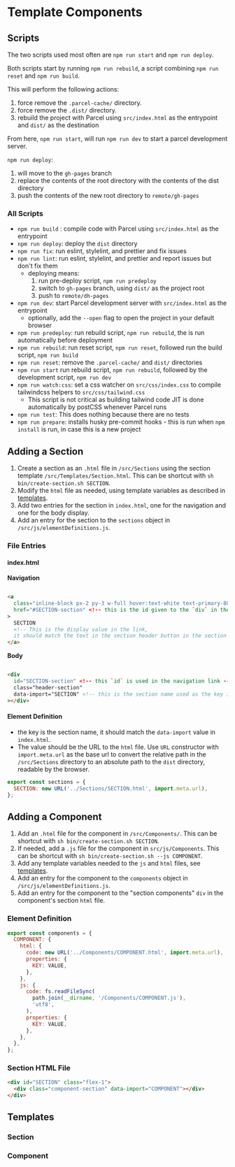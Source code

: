 # Template Components

## Scripts

The two scripts used most often are `npm run start` and `npm run deploy`.

Both scripts start by running `npm run rebuild`, a script combining `npm run reset` and `npm run build`.

This will perform the following actions:

1. force remove the `.parcel-cache/` directory.
2. force remove the `.dist/` directory.
3. rebuild the project with Parcel using `src/index.html` as the entrypoint and `dist/` as the destination

From here, `npm run start`, will run `npm run dev` to start a parcel development server.

`npm run deploy`:

1. will move to the `gh-pages` branch
2. replace the contents of the root directory with the contents of the dist directory
3. push the contents of the new root directory to `remote/gh-pages`

### All Scripts

- `npm run build` : compile code with Parcel using `src/index.html` as the entrypoint
- `npm run deploy`: deploy the `dist` directory
- `npm run fix`: run eslint, stylelint, and prettier and fix issues
- `npm run lint`: run eslint, stylelint, and prettier and report issues but don't fix them
  - deploying means:
    1. run pre-deploy script, `npm run predeploy`
    2. switch to `gh-pages` branch, using `dist/` as the project root
    3. push to `remote/dh-pages`
- `npm run dev`: start Parcel development server with `src/index.html` as the entrypoint
  - optionally, add the `--open` flag to open the project in your default browser
- `npm run predeploy`: run rebuild script, `npm run rebuild`, the is run automatically before deployment
- `npm run rebuild`: run reset script, `npm run reset`, followed run the build script, `npm run build`
- `npm run reset`: remove the `.parcel-cache/` and `dist/` directories
- `npm run start` run rebuild script, `npm run rebuild`, followed by the development script, `npm run dev`
- `npm run watch:css`: set a css watcher on `src/css/index.css` to compile tailwindcss helpers to `src/css/tailwind.css`
  - This script is not critical as building tailwind code JIT is done automatically by postCSS whenever Parcel runs
- `npm run test`: This does nothing because there are no tests
- `npm run prepare`: installs husky pre-commit hooks - this is run when `npm install` is run, in case this is a new project

## Adding a Section

1. Create a section as an `.html` file in `/src/Sections` using the section template `/src/Templates/Section.html`. This can be shortcut with `sh bin/create-section.sh SECTION`.
2. Modify the `html` file as needed, using template variables as described in [templates](#templates).
3. Add two entries for the section in `index.html`, one for the navigation and one for the body display.
4. Add an entry for the section to the `sections` object in `/src/js/elementDefinitions.js`.

### File Entries

#### index.html

**Navigation**

```html

<a
  class="inline-block px-2 py-3 w-full hover:text-white text-primary-800 hover:bg-primary-700"
  href="#SECTION-section" <!-- this is the id given to the `div` in the body -->
>
  SECTION
  <!-- This is the display value in the link,
  it should match the text in the section header button in the section `html` file -->
</a>
```

**Body**

```html

<div
  id="SECTION-section" <!-- this `id` is used in the navigation link -->
  class="header-section"
  data-import="SECTION" <!-- this is the section name used as the key in the element definition  -->
></div>
```

#### Element Definition

- the key is the section name, it should match the `data-import` value in `index.html`.
- The value should be the URL to the `html` file. Use `URL` constructor with `import.meta.url` as the base url to convert the relative path in the `/src/Sections` directory to an absolute path to the `dist` directory, readable by the browser.

```js
export const sections = {
  SECTION: new URL('../Sections/SECTION.html', import.meta.url),
};
```

## Adding a Component

1. Add an `.html` file for the component in `/src/Components/`. This can be shortcut with `sh bin/create-section.sh SECTION`.
2. If needed, add a `.js` file for the component in `src/js/Components`. This can be shortcut with `sh bin/create-section.sh --js COMPONENT`.
3. Add any template variables needed to the `js` and `html` files, see [templates](#templates).
4. Add an entry for the component to the `components` object in `/src/js/elementDefinitions.js`.
5. Add an entry for the component to the "section components" `div` in the component's section `html` file.

### Element Definition

```js
export const components = {
  COMPONENT: {
    html: {
      code: new URL('../Components/COMPONENT.html', import.meta.url),
      properties: {
        KEY: VALUE,
      },
    },
    js: {
      code: fs.readFileSync(
        path.join(__dirname, '/Components/COMPONENT.js'),
        'utf8',
      ),
      properties: {
        KEY: VALUE,
      },
    },
  },
};
```

### Section HTML File

```html
<div id="SECTION" class="flex-1">
  <div class="component-section" data-import="COMPONENT"></div>
</div>
```

## Templates

### Section

### Component
